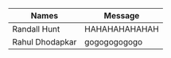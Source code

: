 | Names | Message |
| ----  | ------- |
| Randall Hunt | HAHAHAHAHAHAH |
| Rahul Dhodapkar | gogogogogogo |
